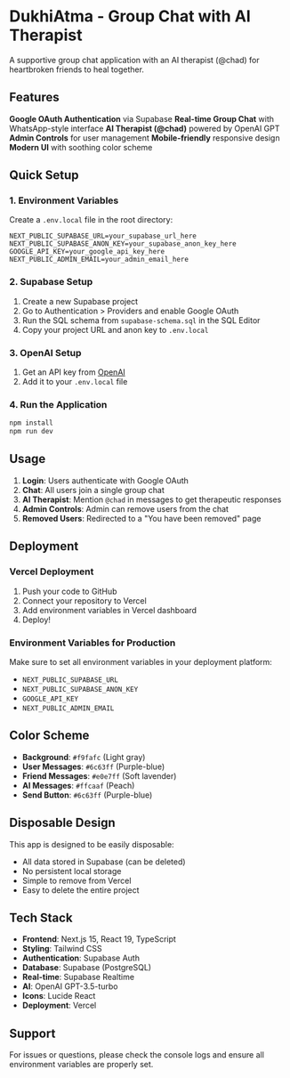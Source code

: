 # DukhiAtma - Group Chat with AI Therapist

A supportive group chat application with an AI therapist (@chad) for heartbroken friends to heal together.

## Features

 **Google OAuth Authentication** via Supabase
  **Real-time Group Chat** with WhatsApp-style interface
  **AI Therapist (@chad)** powered by OpenAI GPT
  **Admin Controls** for user management
  **Mobile-friendly** responsive design
  **Modern UI** with soothing color scheme

## Quick Setup

### 1. Environment Variables

Create a `.env.local` file in the root directory:

```env
NEXT_PUBLIC_SUPABASE_URL=your_supabase_url_here
NEXT_PUBLIC_SUPABASE_ANON_KEY=your_supabase_anon_key_here
GOOGLE_API_KEY=your_google_api_key_here
NEXT_PUBLIC_ADMIN_EMAIL=your_admin_email_here
```

### 2. Supabase Setup

1. Create a new Supabase project
2. Go to Authentication > Providers and enable Google OAuth
3. Run the SQL schema from `supabase-schema.sql` in the SQL Editor
4. Copy your project URL and anon key to `.env.local`

### 3. OpenAI Setup

1. Get an API key from [OpenAI](https://platform.openai.com/api-keys)
2. Add it to your `.env.local` file

### 4. Run the Application

```bash
npm install
npm run dev
```

## Usage

1. **Login**: Users authenticate with Google OAuth
2. **Chat**: All users join a single group chat
3. **AI Therapist**: Mention `@chad` in messages to get therapeutic responses
4. **Admin Controls**: Admin can remove users from the chat
5. **Removed Users**: Redirected to a "You have been removed" page

## Deployment

### Vercel Deployment

1. Push your code to GitHub
2. Connect your repository to Vercel
3. Add environment variables in Vercel dashboard
4. Deploy!

### Environment Variables for Production

Make sure to set all environment variables in your deployment platform:

- `NEXT_PUBLIC_SUPABASE_URL`
- `NEXT_PUBLIC_SUPABASE_ANON_KEY`
- `GOOGLE_API_KEY`
- `NEXT_PUBLIC_ADMIN_EMAIL`

## Color Scheme

- **Background**: `#f9fafc` (Light gray)
- **User Messages**: `#6c63ff` (Purple-blue)
- **Friend Messages**: `#e0e7ff` (Soft lavender)
- **AI Messages**: `#ffcaaf` (Peach)
- **Send Button**: `#6c63ff` (Purple-blue)

## Disposable Design

This app is designed to be easily disposable:

- All data stored in Supabase (can be deleted)
- No persistent local storage
- Simple to remove from Vercel
- Easy to delete the entire project

## Tech Stack

- **Frontend**: Next.js 15, React 19, TypeScript
- **Styling**: Tailwind CSS
- **Authentication**: Supabase Auth
- **Database**: Supabase (PostgreSQL)
- **Real-time**: Supabase Realtime
- **AI**: OpenAI GPT-3.5-turbo
- **Icons**: Lucide React
- **Deployment**: Vercel

## Support

For issues or questions, please check the console logs and ensure all environment variables are properly set.
